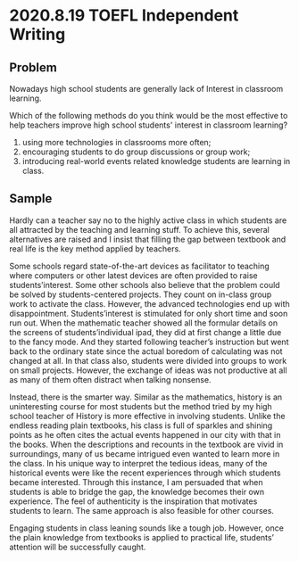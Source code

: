 # 2020.8.19 TOEFL Independent Writing

## Problem
Nowadays high school students are generally lack of Interest in classroom learning.

Which of the following methods do you think would be the most effective to help teachers improve high school students' interest in classroom learning?

1. using more technologies in classrooms more often;
2. encouraging students to do group discussions or group work;
3. introducing real-world events related knowledge students are learning in class.

## Sample
Hardly can a teacher say no to the highly active class in which students are all attracted by the teaching and learning stuff. To achieve this, several alternatives are raised and I insist that filling the gap between textbook and real life is the key method applied by teachers. 

Some schools regard state-of-the-art devices as facilitator to teaching where computers or other latest devices are often provided to raise students’interest. Some other schools also believe that the problem could be solved by students-centered projects. They count on in-class group work to activate the class.  However, the advanced technologies end up with disappointment. Students’interest is stimulated for only short time and soon run out. When the mathematic teacher showed all the formular details on the screens of students’individual ipad, they did at first change a little due to the fancy mode. And they started following teacher’s instruction but went back to the ordinary state since the actual boredom of calculating was not changed at all. In that class also, students were divided into groups to work on small projects. However, the exchange of ideas was not productive at all as many of them often distract when talking nonsense.

Instead, there is the smarter way. Similar as the mathematics, history is an uninteresting course for most students but the method tried by my high school teacher of History is more effective in involving students. Unlike the endless reading plain textbooks, his class is full of sparkles and shining points as he often cites the actual events happened in our city with that in the books. When the descriptions and recounts in the textbook are vivid in surroundings, many of us became intrigued even wanted to learn more in the class. In his unique way to interpret the tedious ideas, many of the historical events were like the recent experiences through which students became interested. Through this instance, I am persuaded that when students is able to bridge the gap,  the knowledge becomes their own experience. The feel of authenticity is the inspiration that motivates students to learn. The same approach is also feasible for other courses. 

Engaging students in class leaning sounds like a tough job. However, once the plain knowledge from textbooks is applied to practical life, students’ attention will be successfully caught. 
